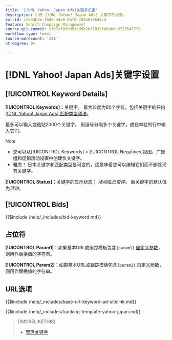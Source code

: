 ```yaml
---
title: '[!DNL Yahoo! Japan Ads]关键字设置'
description: 引用 [!DNL Yahoo! Japan Ads] 关键字的设置。
exl-id: c2a34b3e-fb88-44e8-8bf8-7854639bd8cd
feature: Search Campaign Management
source-git-commit: cfb7cf030d91ed6b2b31832fd8ab8c97135477f3
workflow-type: tm+mt
source-wordcount: '141'
ht-degree: 0%

---
```


# [!DNL Yahoo! Japan Ads]关键字设置

## [!UICONTROL Keyword Details]

**[!UICONTROL Keywords]：**&#x200B;关键字。 最大长度为80个字符，包括关键字的任何[[!DNL Yahoo! Japan Ads] 匹配类型语法](https://ads-help.yahoo-net.jp/s/article/H000044997)。

最多可以输入或粘贴2000个关键字。 用逗号分隔多个关键字，或在单独的行中输入它们。

>[!NOTE]
>
>* 您可以从[!UICONTROL Keywords] > [!UICONTROL Negatives]视图、广告组和促销活动设置中创建负关键字。
>* 雅虎！ 日本关键字和匹配类型是可变的，这意味着您可以编辑它们而不删除现有关键字。

**[!UICONTROL Status]：**&#x200B;关键字的显示状态： *活动*&#x200B;或&#x200B;*已暂停*。 新关键字的默认值为&#x200B;*活动*。

## [!UICONTROL Bids]

<!-- **[!UICONTROL Bid]:** -->

{{$include /help/_includes/bid-keyword.md}}

## 占位符

**[!UICONTROL Param1]：**&#x200B;如果基本URL或跟踪模板包含`{param1}` [自定义参数](https://ads-help.yahoo-net.jp/s/article/H000044803?language=en_US)，则用作替换值的字符串。

**[!UICONTROL Param2]：**&#x200B;如果基本URL或跟踪模板包含`{param2}` [自定义参数](https://ads-help.yahoo-net.jp/s/article/H000044803?language=en_US)，则用作替换值的字符串。

## URL选项

<!-- **[!UICONTROL Base URl]:** -->

{{$include /help/_includes/base-url-keyword-ad-sitelink.md}}

<!-- **[!UICONTROL Tracking Template]:** -->

{{$include /help/_includes/tracking-template-yahoo-japan.md}}

>[!MORELIKETHIS]
>
>* [管理关键字](/help/search-social-commerce/campaign-management/campaigns/keyword-manage.md)
